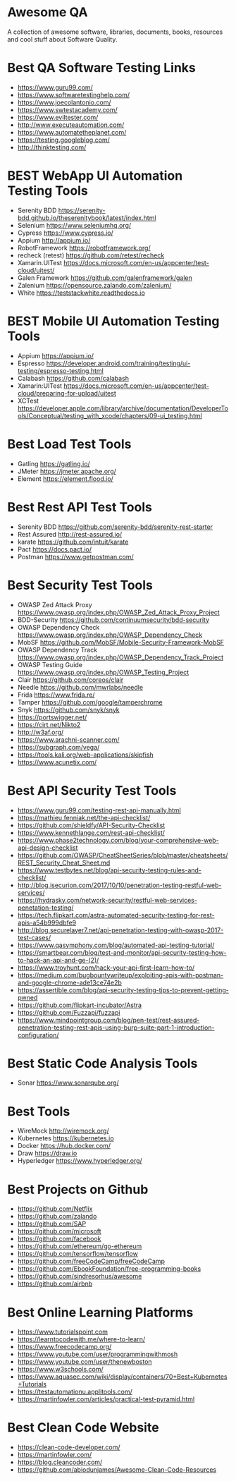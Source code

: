 # Awesome QA

A collection of awesome software, libraries, documents, books, resources and cool stuff about Software Quality.


# Best QA Software Testing Links
-  https://www.guru99.com/  
-  https://www.softwaretestinghelp.com/   
-  https://www.joecolantonio.com/  
-  https://www.swtestacademy.com/  
-  https://www.eviltester.com/  
-  http://www.executeautomation.com/  
-  https://www.automatetheplanet.com/
-  https://testing.googleblog.com/  
-  http://thinktesting.com/  


# BEST WebApp UI Automation Testing Tools 
-  Serenity BDD      https://serenity-bdd.github.io/theserenitybook/latest/index.html
-  Selenium          https://www.seleniumhq.org/ 
-  Cypress           https://www.cypress.io/ 
-  Appium            http://appium.io/ 
-  RobotFramework    https://robotframework.org/  
-  recheck (retest)  https://github.com/retest/recheck
-  Xamarin.UITest    https://docs.microsoft.com/en-us/appcenter/test-cloud/uitest/  
-  Galen Framework   https://github.com/galenframework/galen  
-  Zalenium          https://opensource.zalando.com/zalenium/
-  White             https://teststackwhite.readthedocs.io  

# BEST Mobile UI Automation Testing Tools 
-  Appium            https://appium.io/
-  Espresso          https://developer.android.com/training/testing/ui-testing/espresso-testing.html
-  Calabash          https://github.com/calabash
-  Xamarin:UITest    https://docs.microsoft.com/en-us/appcenter/test-cloud/preparing-for-upload/uitest
-  XCTest            https://developer.apple.com/library/archive/documentation/DeveloperTools/Conceptual/testing_with_xcode/chapters/09-ui_testing.html

# Best Load Test Tools
-  Gatling  https://gatling.io/  
-  JMeter   https://jmeter.apache.org/ 
-  Element  https://element.flood.io/  

# Best Rest API Test Tools
-  Serenity BDD      https://github.com/serenity-bdd/serenity-rest-starter
-  Rest Assured      http://rest-assured.io/
-  karate            https://github.com/intuit/karate  
-  Pact              https://docs.pact.io/   
-  Postman           https://www.getpostman.com/  

# Best Security Test Tools
-  OWASP Zed Attack Proxy  https://www.owasp.org/index.php/OWASP_Zed_Attack_Proxy_Project  
- BDD-Security             https://github.com/continuumsecurity/bdd-security
- OWASP Dependency Check   https://www.owasp.org/index.php/OWASP_Dependency_Check  
- MobSF                    https://github.com/MobSF/Mobile-Security-Framework-MobSF  
- OWASP Dependency Track   https://www.owasp.org/index.php/OWASP_Dependency_Track_Project
- OWASP Testing Guide      https://www.owasp.org/index.php/OWASP_Testing_Project  
- Clair                    https://github.com/coreos/clair  
- Needle                   https://github.com/mwrlabs/needle  
- Frida                    https://www.frida.re/  
- Tamper                   https://github.com/google/tamperchrome  
- Snyk                     https://github.com/snyk/snyk
- https://portswigger.net/
- https://cirt.net/Nikto2
- http://w3af.org/
- https://www.arachni-scanner.com/
- https://subgraph.com/vega/
- https://tools.kali.org/web-applications/skipfish
- https://www.acunetix.com/

# Best API Security Test Tools
- https://www.guru99.com/testing-rest-api-manually.html
- https://mathieu.fenniak.net/the-api-checklist/
- https://github.com/shieldfy/API-Security-Checklist
- https://www.kennethlange.com/rest-api-checklist/
- https://www.phase2technology.com/blog/your-comprehensive-web-api-design-checklist
- https://github.com/OWASP/CheatSheetSeries/blob/master/cheatsheets/REST_Security_Cheat_Sheet.md
- https://www.testbytes.net/blog/api-security-testing-rules-and-checklist/
- http://blog.isecurion.com/2017/10/10/penetration-testing-restful-web-services/
- https://hydrasky.com/network-security/restful-web-services-penetation-testing/
- https://tech.flipkart.com/astra-automated-security-testing-for-rest-apis-a54b999dbfe9
- http://blog.securelayer7.net/api-penetration-testing-with-owasp-2017-test-cases/
- https://www.qasymphony.com/blog/automated-api-testing-tutorial/
- https://smartbear.com/blog/test-and-monitor/api-security-testing-how-to-hack-an-api-and-ge-(2)/
- https://www.troyhunt.com/hack-your-api-first-learn-how-to/
- https://medium.com/bugbountywriteup/exploiting-apis-with-postman-and-google-chrome-ade13ce74e2b
- https://assertible.com/blog/api-security-testing-tips-to-prevent-getting-pwned
- https://github.com/flipkart-incubator/Astra
- https://github.com/Fuzzapi/fuzzapi
- https://www.mindpointgroup.com/blog/pen-test/rest-assured-penetration-testing-rest-apis-using-burp-suite-part-1-introduction-configuration/

# Best Static Code Analysis Tools
- Sonar                    https://www.sonarqube.org/  

# Best Tools  
- WireMock                  http://wiremock.org/  
- Kubernetes                https://kubernetes.io
- Docker                    https://hub.docker.com/
- Draw                      https://draw.io
- Hyperledger               https://www.hyperledger.org/
# Best Projects on Github
- https://github.com/Netflix
- https://github.com/zalando
- https://github.com/SAP
- https://github.com/microsoft
- https://github.com/facebook
- https://github.com/ethereum/go-ethereum
- https://github.com/tensorflow/tensorflow
- https://github.com/freeCodeCamp/freeCodeCamp  
- https://github.com/EbookFoundation/free-programming-books
- https://github.com/sindresorhus/awesome
- https://github.com/airbnb
# Best Online Learning Platforms
-  https://www.tutorialspoint.com  
-  https://learntocodewith.me/where-to-learn/  
-  https://www.freecodecamp.org/  
-  https://www.youtube.com/user/programmingwithmosh  
-  https://www.youtube.com/user/thenewboston
-  https://www.w3schools.com/  
-  https://www.aquasec.com/wiki/display/containers/70+Best+Kubernetes+Tutorials
-  https://testautomationu.applitools.com/  
-  https://martinfowler.com/articles/practical-test-pyramid.html


# Best Clean Code Website
- https://clean-code-developer.com/
- https://martinfowler.com/  
- https://blog.cleancoder.com/  
- https://github.com/abiodunjames/Awesome-Clean-Code-Resources



